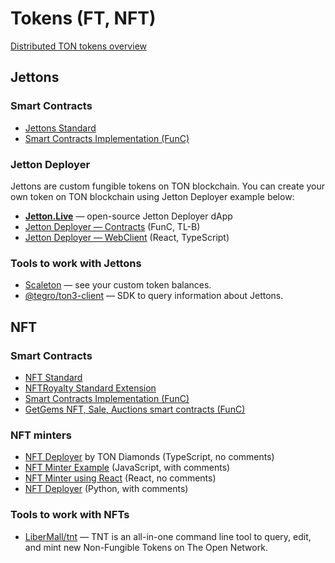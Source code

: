 # Tokens (FT, NFT)

[Distributed TON tokens overview](https://telegra.ph/Scalable-DeFi-in-TON-03-30)

## Jettons

### Smart Contracts

* [Jettons Standard](https://github.com/ton-blockchain/TEPs/blob/master/text/0074-jettons-standard.md)
* [Smart Contracts Implementation (FunC)](https://github.com/ton-blockchain/token-contract/)

### Jetton Deployer

Jettons are custom fungible tokens on TON blockchain. You can create your own token on TON blockchain using Jetton Deployer example below:

* **[Jetton.Live](https://jetton.live/)** — open-source Jetton Deployer dApp
* [Jetton Deployer — Contracts](https://github.com/ton-defi-org/jetton-deployer-contracts) (FunC, TL-B)
* [Jetton Deployer — WebClient](https://github.com/ton-defi-org/jetton-deployer-webclient) (React, TypeScript)

### Tools to work with Jettons

* [Scaleton](http://scaleton.io) — see your custom token balances.
* [@tegro/ton3-client](https://github.com/TegroTON/ton3-client#jettons-example) — SDK to query information about Jettons.


## NFT

### Smart Contracts

* [NFT Standard](https://github.com/ton-blockchain/TEPs/blob/master/text/0062-nft-standard.md)
* [NFTRoyalty Standard Extension](https://github.com/ton-blockchain/TEPs/blob/master/text/0066-nft-royalty-standard.md)
* [Smart Contracts Implementation (FunC)](https://github.com/ton-blockchain/token-contract/)
* [GetGems NFT, Sale, Auctions smart contracts (FunC)](https://github.com/getgems-io/nft-contracts)

### NFT minters

* [NFT Deployer](https://github.com/tondiamonds/ton-nft-deployer) by TON Diamonds (TypeScript, no comments)
* [NFT Minter Example](https://github.com/ton-foundation/token-contract/tree/main/nft/web-example) (JavaScript, with comments)
* [NFT Minter using React](https://github.com/tonbuilders/tonbuilders-minter) (React, no comments)
* [NFT Deployer](https://github.com/anomaly-guard/nft-deployer) (Python, with comments)

### Tools to work with NFTs

* [LiberMall/tnt](https://github.com/LiberMall/tnt) — TNT is an all-in-one command line tool to query, edit, and mint new Non-Fungible Tokens on The Open Network.

